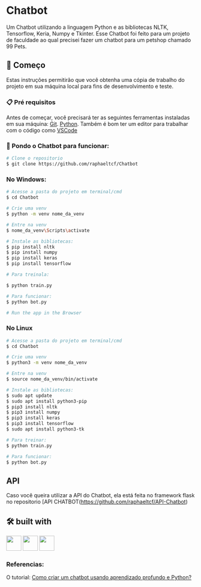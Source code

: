 # Chatbot

Um Chatbot utilizando a linguagem Python e as bibliotecas NLTK, Tensorflow, Keria, Numpy e Tkinter. 
Esse Chatbot foi feito para um projeto de faculdade ao qual precisei fazer um chatbot para um petshop chamado 99 Pets. 


## 🚀 Começo

Estas instruções permitirão que você obtenha uma cópia de trabalho do projeto em sua máquina local para fins de desenvolvimento e teste.

### 📋 Pré requisitos

Antes de começar, você precisará ter as seguintes ferramentas instaladas em sua máquina:
[Git](https://git-scm.com).
[Python](https://www.python.org/).
Também é bom ter um editor para trabalhar com o código como [VSCode](https://code.visualstudio.com/)

### 🎲 Pondo o Chatbot para funcionar:

```bash
# Clone o repositorio
$ git clone https://github.com/raphaeltcf/Chatbot
```

### No Windows: 

```bash
# Acesse a pasta do projeto em terminal/cmd
$ cd Chatbot

# Crie uma venv
$ python -m venv nome_da_venv

# Entre na venv
$ nome_da_venv\Scripts\activate

# Instale as bibliotecas: 
$ pip install nltk
$ pip install numpy
$ pip install keras
$ pip install tensorflow

# Para treinala:

$ python train.py

# Para funcionar:
$ python bot.py

# Run the app in the Browser
```

### No Linux

```bash
# Acesse a pasta do projeto em terminal/cmd
$ cd Chatbot

# Crie uma venv
$ python3 -m venv nome_da_venv

# Entre na venv
$ source nome_da_venv/bin/activate

# Instale as bibliotecas: 
$ sudo apt update
$ sudo apt install python3-pip
$ pip3 install nltk
$ pip3 install numpy
$ pip3 install keras
$ pip3 install tensorflow
$ sudo apt install python3-tk

# Para treinar: 
$ python train.py

# Para funcionar: 
$ python bot.py

```

## API 

Caso você queira utilizar a API do Chatbot, ela está feita no framework flask no repositorio [API CHATBOT(https://github.com/raphaeltcf/API-Chatbot)


## 🛠️ built with
<img src="https://cdn.jsdelivr.net/gh/devicons/devicon/icons/python/python-original.svg" width="40" height="40" />  <img src="https://cdn.jsdelivr.net/gh/devicons/devicon/icons/tensorflow/tensorflow-original.svg" width="40" height="40" />  <img src="https://cdn.jsdelivr.net/gh/devicons/devicon/icons/numpy/numpy-original.svg" width="40" height="40" />

### Referencias: 
O tutorial: [Como criar um chatbot usando aprendizado profundo e Python?](https://medium.com/luizalabs/como-criar-um-chatbot-usando-aprendizado-profundo-e-python-47821402367)
